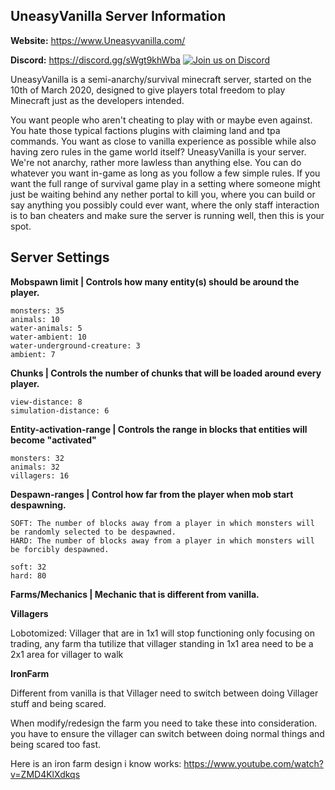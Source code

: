 ## UneasyVanilla Server Information

**Website:** https://www.Uneasyvanilla.com/

**Discord:** https://discord.gg/sWgt9khWba [![Join us on Discord](https://img.shields.io/discord/677631954090328064.svg?label=&logo=discord&logoColor=ffffff&color=7389D8&labelColor=6A7EC2)](https://discord.gg/sWgt9khWba)

UneasyVanilla is a semi-anarchy/survival minecraft server, started on the 10th of March 2020, designed to give players total freedom to play Minecraft just as the developers intended.

You want people who aren't cheating to play with or maybe even against. You hate those typical factions plugins with claiming land and tpa commands. You want as close to vanilla experience as possible while also having zero rules in the game world itself? UneasyVanilla is your server. We're not anarchy, rather more lawless than anything else. You can do whatever you want in-game as long as you follow a few simple rules. If you want the full range of survival game play in a setting where someone might just be waiting behind any nether portal to kill you, where you can build or say anything you possibly could ever want, where the only staff interaction is to ban cheaters and make sure the server is running well, then this is your spot.

## Server Settings

**Mobspawn limit | Controls how many entity(s) should be around the player.**
```
monsters: 35
animals: 10
water-animals: 5
water-ambient: 10
water-underground-creature: 3
ambient: 7
```

**Chunks | Controls the number of chunks that will be loaded around every player.**
```
view-distance: 8
simulation-distance: 6
```

**Entity-activation-range | Controls the range in blocks that entities will become "activated"**
```
monsters: 32
animals: 32
villagers: 16
```

**Despawn-ranges | Control how far from the player when mob start despawning.**
```
SOFT: The number of blocks away from a player in which monsters will be randomly selected to be despawned.
HARD: The number of blocks away from a player in which monsters will be forcibly despawned.

soft: 32
hard: 80
```

**Farms/Mechanics | Mechanic that is different from vanilla.**

**Villagers**

Lobotomized: Villager that are in 1x1 will stop functioning only focusing on trading, any farm tha tutilize that villager standing in 1x1 area need to be a 2x1 area for villager to walk

**IronFarm**

Different from vanilla is that Villager need to switch between doing Villager stuff and being scared.

When modify/redesign the farm you need to take these into consideration. you have to ensure the villager can switch between doing normal things and being scared too fast.

Here is an iron farm design i know works: https://www.youtube.com/watch?v=ZMD4KlXdkqs